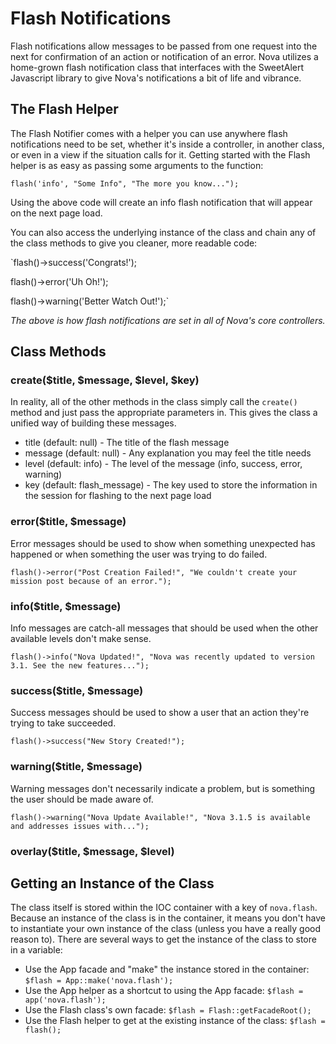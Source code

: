 # Flash Notifications

Flash notifications allow messages to be passed from one request into the next for confirmation of an action or notification of an error. Nova utilizes a home-grown flash notification class that interfaces with the SweetAlert Javascript library to give Nova's notifications a bit of life and vibrance.

## The Flash Helper

The Flash Notifier comes with a helper you can use anywhere flash notifications need to be set, whether it's inside a controller, in another class, or even in a view if the situation calls for it. Getting started with the Flash helper is as easy as passing some arguments to the function:

`flash('info', "Some Info", "The more you know...");`

Using the above code will create an info flash notification that will appear on the next page load.

You can also access the underlying instance of the class and chain any of the class methods to give you cleaner, more readable code:

`flash()->success('Congrats!');

flash()->error('Uh Oh!');

flash()->warning('Better Watch Out!');`

_The above is how flash notifications are set in all of Nova's core controllers._

## Class Methods

### create($title, $message, $level, $key)

In reality, all of the other methods in the class simply call the `create()` method and just pass the appropriate parameters in. This gives the class a unified way of building these messages.

- title (default: null) - The title of the flash message
- message (default: null) - Any explanation you may feel the title needs
- level (default: info) - The level of the message (info, success, error, warning)
- key (default: flash_message) - The key used to store the information in the session for flashing to the next page load

### error($title, $message)

Error messages should be used to show when something unexpected has happened or when something the user was trying to do failed.

`flash()->error("Post Creation Failed!", "We couldn't create your mission post because of an error.");`

### info($title, $message)

Info messages are catch-all messages that should be used when the other available levels don't make sense.

`flash()->info("Nova Updated!", "Nova was recently updated to version 3.1. See the new features...");`

### success($title, $message)

Success messages should be used to show a user that an action they're trying to take succeeded.

`flash()->success("New Story Created!");`

### warning($title, $message)

Warning messages don't necessarily indicate a problem, but is something the user should be made aware of.

`flash()->warning("Nova Update Available!", "Nova 3.1.5 is available and addresses issues with...");`

### overlay($title, $message, $level)

## Getting an Instance of the Class

The class itself is stored within the IOC container with a key of `nova.flash`. Because an instance of the class is in the container, it means you don't have to instantiate your own instance of the class (unless you have a really good reason to). There are several ways to get the instance of the class to store in a variable:

- Use the App facade and "make" the instance stored in the container: `$flash = App::make('nova.flash');`
- Use the App helper as a shortcut to using the App facade: `$flash = app('nova.flash');`
- Use the Flash class's own facade: `$flash = Flash::getFacadeRoot();`
- Use the Flash helper to get at the existing instance of the class: `$flash = flash();`
